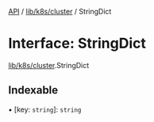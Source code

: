 [API](../API.md) / [lib/k8s/cluster](../modules/lib_k8s_cluster.md) / StringDict

# Interface: StringDict

[lib/k8s/cluster](../modules/lib_k8s_cluster.md).StringDict

## Indexable

▪ [key: `string`]: `string`
